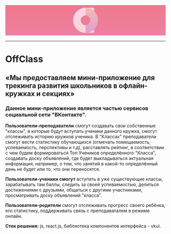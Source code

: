 ![Logo](https://github.com/Yokomide/ClassOff/raw/main/logo_large.png)
____

# OffClass

## «Мы предоставляем мини-приложение для трекинга развития школьников в офлайн-кружках и секциях»

### Данное мини-приложение является частью сервисов социальной сети "ВКонтакте".

**Пользователи-преподаватели** смогут создавать свои собственные "классы", в которые будут вступать ученики данного кружка, смогут отслеживать историю кружков ученика.
В "Классах" преподаватели смогут вести статистику обучающихся (отмечать помещаемость, успеваемость, перспективы и т.д), расставлять рейтинг, в соответствии с чем будем формироваться Топ Учеников определённого "Класса", создавать доску объявлений, где будет выкладываться актуальная информация, например, о том, что занятий в какой-то определённый день не будет или то, что они переносятся.

**Пользователи-ученики смогут** вступать в уже существующие классы, зарабатывать там баллы, следить за своей успеваемостью, делиться достижениями с друзьями, общаться с другими участниками, просматривать доску объявлений "класса".

**Пользователи-родители** смогут отслеживать прогресс своего ребёнка, его статистику, поддерживать связь с преподаваталем в режиме онлайн.

**Стек решения:** js, react.js, библиотека компонентов интерфейса - vkui.



